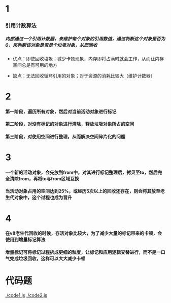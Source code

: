 # 1
### 引用计数算法
##### 内部通过一个引用计数器，来维护每个对象的引用数值，通过判断这个对象是否为0，来判断该对象是否是个垃圾对象，从而回收
* 优点：即使回收垃圾；减少卡顿现象，内存即将占满时就会工作，从而让内存空间总是有可用的地方

* 缺点：无法回收循环引用的对象；对于资源的消耗比较大（维护计数器）

  

# 2
#### 第一阶段，遍历所有对象，然后对当前活动对象进行标记
#### 第二阶段，对没有标记的对象进行清除，释放垃圾对象所占的空间
#### 第三阶段，对使用空间进行整理，从而解决空间碎片化的问题



# 3
#### 一个新的活动对象，会先放到from中，对其进行**标记整理**后，拷贝至to，然后完全清除from，再将to与from区域互换
#### 当活动对象占用的空间达到25%，或经历5次以上的回收还存在，则会将其放至老生代对象中，这个过程也成为晋升

# 4
#### 在v8老生代回收的时候，存活对象比较大，为了减少大量的标记带来的卡顿，会使用到增量标记算法
#### 增量标记可将标记过程拆成更细的粒度，让标记和应用逻辑交替进行，而不是一口气完成垃圾回收，这样可以大大减少卡顿

# 代码题
[./code1.js](./code1.js)
[./code2.js](./code2.js)




